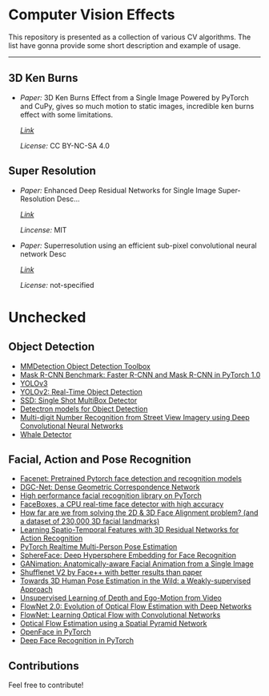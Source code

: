 # Computer Vision Effects
This repository is presented as a collection of various CV algorithms.
The list have gonna provide some short description and example of usage.

---------

## 3D Ken Burns 
* _Paper:_ 3D Ken Burns Effect from a Single Image
  Powered by PyTorch and CuPy, gives so much motion to static images, incredible ken burns effect with some limitations.

  [_Link_](https://github.com/sniklaus/3d-ken-burns/)

  _License:_ CC BY-NC-SA 4.0


## Super Resolution
* _Paper:_ Enhanced Deep Residual Networks for Single Image Super-Resolution
  Desc...
  
  [_Link_](https://github.com/thstkdgus35/EDSR-PyTorch)
  
  _Lincense:_ MIT
  
* _Paper:_ Superresolution using an efficient sub-pixel convolutional neural network
  Desc

  [_Link_](https://github.com/pytorch/examples/tree/master/super_resolution)
  
  _License:_ not-specified


# Unchecked

## Object Detection
- [MMDetection Object Detection Toolbox](https://github.com/open-mmlab/mmdetection)
- [Mask R-CNN Benchmark: Faster R-CNN and Mask R-CNN in PyTorch 1.0](https://github.com/facebookresearch/maskrcnn-benchmark)
- [YOLOv3](https://www.google.com/search?q=yolo+v3+pytorc&oq=yolo+v3+pytorc&aqs=chrome..69i57j69i60l3j69i59.2355j0j4&sourceid=chrome&ie=UTF-8)
- [YOLOv2: Real-Time Object Detection](https://github.com/longcw/yolo2-pytorch)
- [SSD: Single Shot MultiBox Detector](https://github.com/amdegroot/ssd.pytorch)
- [Detectron models for Object Detection](https://github.com/ignacio-rocco/detectorch)
- [Multi-digit Number Recognition from Street View Imagery using Deep Convolutional Neural Networks](https://github.com/potterhsu/SVHNClassifier-PyTorch)
- [Whale Detector](https://github.com/TarinZ/whale-detector)

## Facial, Action and Pose Recognition
- [Facenet: Pretrained Pytorch face detection and recognition models](https://github.com/timesler/facenet-pytorch)
- [DGC-Net: Dense Geometric Correspondence Network](https://github.com/AaltoVision/DGC-Net)
- [High performance facial recognition library on PyTorch](https://github.com/ZhaoJ9014/face.evoLVe.PyTorch)
- [FaceBoxes, a CPU real-time face detector with high accuracy](https://github.com/zisianw/FaceBoxes.PyTorch)
- [How far are we from solving the 2D & 3D Face Alignment problem? (and a dataset of 230,000 3D facial landmarks)](https://github.com/1adrianb/face-alignment)
- [Learning Spatio-Temporal Features with 3D Residual Networks for Action Recognition](https://github.com/kenshohara/3D-ResNets-PyTorch)
- [PyTorch Realtime Multi-Person Pose Estimation](https://github.com/DavexPro/pytorch-pose-estimation)
- [SphereFace: Deep Hypersphere Embedding for Face Recognition](https://github.com/clcarwin/sphereface_pytorch)
- [GANimation: Anatomically-aware Facial Animation from a Single Image](https://github.com/albertpumarola/GANimation)
- [Shufflenet V2 by Face++ with better results than paper](https://github.com/ericsun99/Shufflenet-v2-Pytorch)
- [Towards 3D Human Pose Estimation in the Wild: a Weakly-supervised Approach](https://github.com/xingyizhou/pytorch-pose-hg-3d)
- [Unsupervised Learning of Depth and Ego-Motion from Video](https://github.com/ClementPinard/SfmLearner-Pytorch)
- [FlowNet 2.0: Evolution of Optical Flow Estimation with Deep Networks](https://github.com/NVIDIA/flownet2-pytorch)
- [FlowNet: Learning Optical Flow with Convolutional Networks](https://github.com/ClementPinard/FlowNetPytorch)
- [Optical Flow Estimation using a Spatial Pyramid Network](https://github.com/sniklaus/pytorch-spynet)
- [OpenFace in PyTorch](https://github.com/thnkim/OpenFacePytorch)
- [Deep Face Recognition in PyTorch](https://github.com/grib0ed0v/face_recognition.pytorch)


## Contributions
Feel free to contribute!

